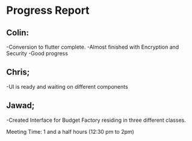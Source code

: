 Progress Report
===============

Colin:
------

-Conversion to flutter complete. -Almost finished with Encryption and Security -Good progress

Chris;
------

-UI is ready and waiting on different components

Jawad;
------

-Created Interface for Budget Factory residing in three different classes.

Meeting Time: 1 and a half hours (12:30 pm to 2pm)
